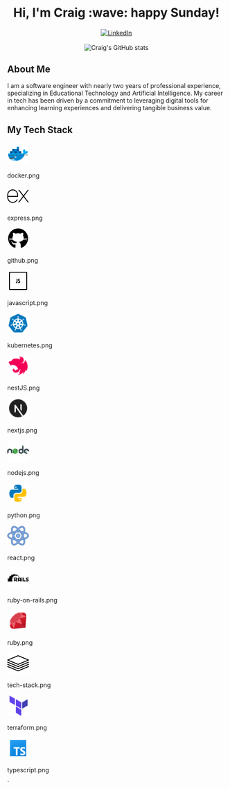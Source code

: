 <h1 align='center'>
    Hi, I'm Craig :wave: happy Sunday!
</h1>

<div align="center">
  <a href="https://www.linkedin.com/in/craig-norford-9a33838a/" align="center">
      <img align="center" alt="LinkedIn" src="https://img.shields.io/badge/linkedin-%230077B5.svg?style=for-the-badge&logo=linkedin&logoColor=white"/>
  </a>
  <br /><br />
  <img src="https://github-readme-stats.vercel.app/api?username=craigdoescode" alt="Craig's GitHub stats">
</div>
<div>

  <h2><strong>About Me</strong></h2>
  <p>
    I am a software engineer with nearly two years of professional experience, specializing in Educational Technology and Artificial Intelligence. My career in tech has been driven by a commitment to leveraging digital tools for enhancing learning experiences and delivering tangible business value.
  </p>

  <h2><strong>My Tech Stack</strong></h2>
  <div>
    <img src="images/docker.png" alt="Craig" width="50" height="50" />
    <p>docker.png</p>
  </div>
  <div>
    <img src="images/express.png" alt="Craig" width="50" height="50" />
    <p>express.png</p>
  </div>
  <div>
    <img src="images/github.png" alt="Craig" width="50" height="50" />
    <p>github.png</p>
  </div>
  <div>
    <img src="images/javascript.png" alt="Craig" width="50" height="50" />
    <p>javascript.png</p>
  </div>
  <div>
    <img src="images/kubernetes.png" alt="Craig" width="50" height="50" />
    <p>kubernetes.png</p>
  </div>
  <div>
    <img src="images/nestJS.png" alt="Craig" width="50" height="50" />
    <p>nestJS.png</p>
  </div>
  <div>
    <img src="images/nextjs.png" alt="Craig" width="50" height="50" />
    <p>nextjs.png</p>
  </div>
  <div>
    <img src="images/nodejs.png" alt="Craig" width="50" height="50" />
    <p>nodejs.png</p>
  </div>
  <div>
    <img src="images/python.png" alt="Craig" width="50" height="50" />
    <p>python.png</p>
  </div>
  <div>
    <img src="images/react.png" alt="Craig" width="50" height="50" />
    <p>react.png</p>
  </div>
  <div>
    <img src="images/ruby-on-rails.png" alt="Craig" width="50" height="50" />
    <p>ruby-on-rails.png</p>
  </div>
  <div>
    <img src="images/ruby.png" alt="Craig" width="50" height="50" />
    <p>ruby.png</p>
  </div>
  <div>
    <img src="images/tech-stack.png" alt="Craig" width="50" height="50" />
    <p>tech-stack.png</p>
  </div>
  <div>
    <img src="images/terraform.png" alt="Craig" width="50" height="50" />
    <p>terraform.png</p>
  </div>
  <div>
    <img src="images/typescript.png" alt="Craig" width="50" height="50" />
    <p>typescript.png</p>
  </div>

</div>
`
